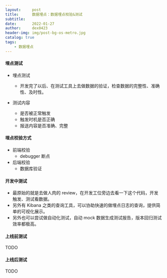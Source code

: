 ```yaml
---
layout:     post
title:      数据埋点：数据埋点校验&测试
subtitle:   
date:       2022-01-27
author:     dex0423
header-img: img/post-bg-os-metro.jpg
catalog: true
tags:
    - 数据埋点
---
```



#### 埋点测试

- 埋点测试
  - 开发完了以后、在测试工具上去做数据的验证，检查数据的完整性、准确性、及时性。

- 测试内容
  - 是否被正常触发
  - 触发时机是否正确
  - 报送内容是否准确、完整

#### 埋点校验方式

- 前端校验
    - debugger 断点
- 后端校验
    - 数据库验证

#### 开发中测试

- 最原始的就是去做人肉的 review，在开发工位旁边去看一下这个代码，开发触发、测试看数据。
- 另外有 Kibana 之类的查询工具，可以协助快速的做埋点日志的查询，提供简单的可视化展示。
- 另外也可以尝试做自动化测试，自动 mock 数据生成测试报告，版本回归测试效率都极高。

#### 上线前测试

TODO

#### 上线后测试

TODO
   